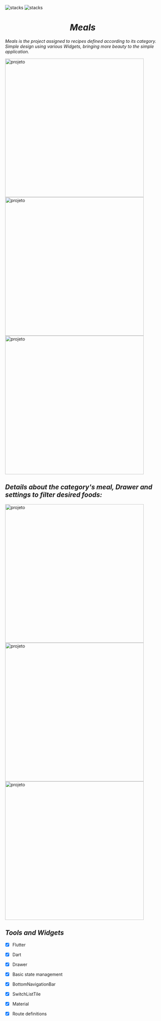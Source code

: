 ![stacks](https://img.shields.io/badge/Flutter-1.22.2-informational) ![stacks](https://img.shields.io/badge/Dart-2.10.2-informational)  


<i><h1 align="center"> Meals </h1></i>





*Meals is the project assigned to recipes defined according to its category. Simple design using various Widgets, bringing more beauty to the simple application.*

<img height="450" align="center" src="https://imgur.com/34H1zdR.jpeg" alt="projeto"/>  <img height="450" align="center" src="https://imgur.com/9LIpTNn.jpeg" alt="projeto"/> <img height="450" align="center" src="https://i.imgur.com/kO9SjAn.gif" alt="projeto"/>





## *Details about the category's meal, Drawer and settings to filter desired foods:*
                                                               
 
<img height="450" align="center" src="https://imgur.com/iHBeSND.jpeg" alt="projeto"/><img height="450" align="center" src="https://imgur.com/E9625S1.jpeg" alt="projeto"/><img height="450" align="center" src="https://imgur.com/kgXdVDN.jpeg" alt="projeto"/>




## *Tools and Widgets* 

- [x] Flutter
- [x] Dart
- [x] Drawer
- [x] Basic state management
- [x] BottomNavigationBar
- [x] SwitchListTile
- [x] Material
- [x] Route definitions


















